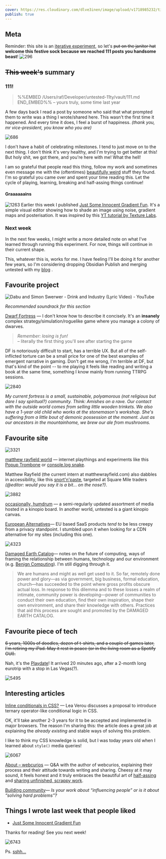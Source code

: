 ```yaml
---
cover: https://res.cloudinary.com/dlve3inen/image/upload/v1718985232/til-60-cover_yi1uhy.webp
publish: true
---
```

## Meta

Reminder: this site is an [iterative experiment](<../../../111>), so let's ~~put on the janitor hat~~ **welcome this festive sock because we reached 111 posts you handsome beast**!
![296](60/celebratory-sock.webp)


## ~~This week's~~ summary

### 111! 

> %%EMBED /Users/raf/Developer/untested-11ty/vault/111.md END_EMBED%%
> – yours truly, some time last year

A few days back I read a post by someone who said that what prompted them to write was a thing I wrote/shared here. This wasn't the first time it happened. And every time it does, I feel a burst of happiness. *(thank you, mr vice-president, you know who you are)*

![686](60/luna-and-mango-and-i.webp)

I don't have a habit of celebrating milestones. I tend to just move on to the next thing. I don't think it's very healthy, and I'm trying to get better at this! But holy shit, we got there, and you're here with me! What the hell!

I am so grateful that people read this thing, follow my work and sometimes even message me with the (oftentimes) [beautifully weird](<../../../beautifully weird>) stuff they found. I'm so grateful you came over and spent your time reading this. Let the cycle of playing, learning, breaking and half-assing things continue!

#### Graaaaaains

![1263](../../innocent-gradient-fun.webp)
Earlier this week I published [Just Some Innocent Gradient Fun](<../../../Just Some Innocent Gradient Fun>). It's a simple visual editor showing how to shade an image using noise, gradient maps and posterisation. It was inspired by this [YT tutorial by Texture Labs](https://www.youtube.com/watch?v=1poWgZWpsiY).

### Next week

In the next few weeks, I might write a more detailed note on what I've learned through running this experiment. For now, things will continue in their current shape.

This, whatever this is, works for me. I have feeling I'll be doing it for another few years, so I'm considering dropping Obsidian Publish and merging untested with my [blog](https://sonnet.io) .

## Favourite project

![Dabu and Simon Swerwer - Drink and Industry (Lyric Video) - YouTube](https://youtu.be/W2Df3_k9PGM?list=OLAK5uy_n5khwuqZ3VzMmEXPRJHCuanEQuoxU5OQs&t=60)

*Recommended soundrack for this section*

[Dwarf Fortress](https://www.bay12games.com/dwarves/) — I don't know how to describe it concisely. It's an **insanely** complex strategy/simulation/roguelike game where you manage a colony of dwarves. 

> *Remember: losing is fun!*  
> – literally the first thing you'll see after starting the game

DF is notoriously difficult to start, has a terrible UX. But all of the self-inflicted torture can be a small price for one of the best examples of emergent narrative in gaming. Don't get me wrong, I'm terrible at DF, but that's kind of the point -- to me playing it feels like reading and writing a book at the same time, something I know mainly from running TTRPG sessions.

![2840](60/dwarf-fortress.webp)

*My current fortress is a small, sustainable, polyamorous (not religious but dare I say spiritual?) community. Think: Amishes on a rave. Our contact with the outside world comes from selling little wooden trinkets. We also have a 1-year old child who works at the stonemason's workshop. She's suffering from a little bout of demonic possession at the moment. Just as our ancestors in the mountainhome, we brew our ale from mushrooms.*

## Favourite site

![3321](60/matthew-rayfield.webp)

[matthew rayfield world](https://matthewrayfield.com/?hidden=true) — internet playthings and experiments like this [Popup Trombone](https://matthewrayfield.com/goodies/popup-trombone/) or  [console.log snake](https://matthew.rayfield.world/goodies/inspect-this-snake/). 

Matthew Rayfield (the current intern at matthewrayfield.com) also dabbles in accessibility, like this [snort'n'paste](https://matthewrayfield.com/projects/snort-n-paste/), targeted at Square Mile traders *(@editor: would you say it is a bit... on the nose?)*.

![3882](60/humdrum.webp)

[occasionally, humdrum](https://kinopio.club/yUa1agMD1UF1TFCHDoVgO) — a semi-regularly updated assortment of media hosted in a kinopio board. In another world, untested is a giant kinopio canvas.

[European Alternatives](https://european-alternatives.eu/)— EU based SaaS products *tend to* be less creepy from a privacy standpoint. I stumbled upon it when looking for a CDN alternative for my sites (including this one).

![4323](60/damaged-earth.webp)

[Damaged Earth Catalog](https://damaged.bleu255.com)— notes on the future of computing, ways of framing the relationship between humans, technology and our environment (e.g. [Benign Computing](https://damaged.bleu255.com/Benign_Computing/)). I'm still digging through it.

> We are humans and might as well get used to it. So far, remotely done power and glory—as via government, big business, formal education, church—has succeeded to the point where gross profits obscure actual loss. In response to this dilemma and to these losses a realm of intimate, community power is developing—power of communities to conduct their own education, find their own inspiration, shape their own environment, and share their knowledge with others. Practices that aid this process are sought and promoted by the DAMAGED EARTH CATALOG.

## Favourite piece of tech

~~6 years, 1000s of doodles, dozen of t-shirts, and a couple of games later, I'm retiring my iPad. May it rest in peace (or in the living room as a Spotify GUI).~~

Nah, it's the [Playdate](https://play.date)! It arrived 20 minutes ago, after a 2-month long eurotrip with a stop in Las Vegas(?).

![5495](60/playdate-vegas.webp)

## Interesting articles

[Inline conditionals in CSS?](https://lea.verou.me/blog/2024/css-conditionals/) — Lea Verou discusses a  proposal to introduce ternary operator-like conditional logic in CSS. 

OK, it'll take another 2-3 years for it to be accepted and implemented in major browsers. The reason I'm sharing this: the article does a great job at explaining the *already existing* and stable ways of solving this problem.

I like to think my CSS knowledge is solid, but I was today years old when I learned about `style()` media queries! 

![6067](60/mouse-separator.webp)

[About – webcurios](https://webcurios.co.uk/about/) — Q&A with the author of webcurios, explaining their process and their attitude towards writing and sharing. Cheesy at it may sound, it feels honest and it truly embraces the beautiful art of [half-assing](<../../../Half-ass it>) and [sharing unfinished, scrappy work](<../../../Share your unfinished, scrappy work>). 

[Building community](https://www.todepond.com/wikiblogarden/blending/goals/community/)— *Is your work about “influencing people” or is it about “solving hard problems”?*

## Things I wrote last week that people liked

- [Just Some Innocent Gradient Fun](<../../../Just Some Innocent Gradient Fun>)

Thanks for reading! See you next week!

![6743](60/mouse-footer.webp)

Ps. [sshh...](https://www.youtube.com/watch?v=lr_vl62JblQ)